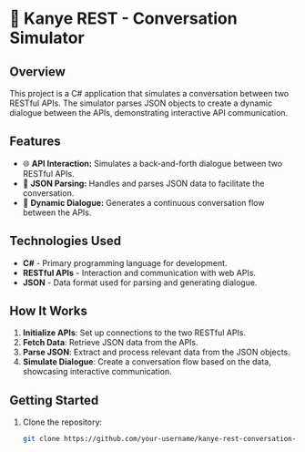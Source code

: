 # 🤖 Kanye REST - Conversation Simulator

## Overview

This project is a C# application that simulates a conversation between two RESTful APIs. The simulator parses JSON objects to create a dynamic dialogue between the APIs, demonstrating interactive API communication.

## Features

- 🌐 **API Interaction:** Simulates a back-and-forth dialogue between two RESTful APIs.
- 📄 **JSON Parsing:** Handles and parses JSON data to facilitate the conversation.
- 🔄 **Dynamic Dialogue:** Generates a continuous conversation flow between the APIs.

## Technologies Used

- **C#** - Primary programming language for development.
- **RESTful APIs** - Interaction and communication with web APIs.
- **JSON** - Data format used for parsing and generating dialogue.

## How It Works

1. **Initialize APIs**: Set up connections to the two RESTful APIs.
2. **Fetch Data**: Retrieve JSON data from the APIs.
3. **Parse JSON**: Extract and process relevant data from the JSON objects.
4. **Simulate Dialogue**: Create a conversation flow based on the data, showcasing interactive communication.

## Getting Started

1. Clone the repository:
   ```bash
   git clone https://github.com/your-username/kanye-rest-conversation-simulator.git
